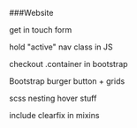 ###Website

get in touch form

hold "active" nav class in JS

checkout .container in bootstrap

Bootstrap burger button + grids

scss nesting hover stuff

include clearfix in mixins